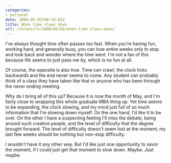 ```yaml
--- 
categories:
- personal
date: 2006-05-02T00:18:02Z
title: When time slows down
url: /chronicle/2006/05/02/when-time-slows-down/
---
```


I've always thought time often passes too fast.  When you're having fun, working hard, and generally busy, you can lose entire weeks only to stop and look back and wonder where the time went.  I'm not a fan of this because life seems to just pass me by, which is no fun at all.

Of course, the opposite is also true.  Time can crawl, the clock ticks backwards and the end never seems to come. Any student can probably think of a class they have taken like that or anyone who has been through the never ending meeting.

Why do I bring all of this up?  Because it is now the month of May, and I'm fairly close to wrapping this whole graduate MBA thing up.  Yet time seems to be expanding, the clock slowing, and my mind just full of so much information that I'm slowing down myself.  On the one hand, I'd like it to be over.  On the other I have a suspecting feeling I'll miss the debate, being around such creative people, and the level of difficulty that the degree brought forward.  The level of difficulty doesn't seem lost at the moment; my last few weeks should be nothing but non-stop difficulty.
  
I wouldn't have it any other way.  But I'd like just one opportunity to savor the moment, if I could just get that moment to slow down.  Maybe.  Just maybe.

